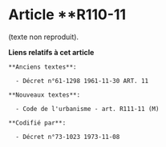 # Article **R110-11

(texte non reproduit).

**Liens relatifs à cet article**

	**Anciens textes**:

	  - Décret n°61-1298 1961-11-30 ART. 11

	**Nouveaux textes**:

	  - Code de l'urbanisme - art. R111-11 (M)

	**Codifié par**:

	  - Décret n°73-1023 1973-11-08
